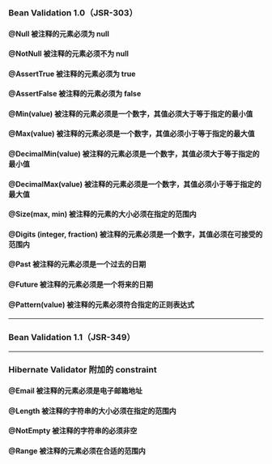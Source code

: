 ### Bean Validation 1.0（JSR-303）
#### @Null	被注释的元素必须为 null
#### @NotNull	被注释的元素必须不为 null
#### @AssertTrue	被注释的元素必须为 true
#### @AssertFalse	被注释的元素必须为 false
#### @Min(value)	被注释的元素必须是一个数字，其值必须大于等于指定的最小值
#### @Max(value)	被注释的元素必须是一个数字，其值必须小于等于指定的最大值
#### @DecimalMin(value)	被注释的元素必须是一个数字，其值必须大于等于指定的最小值
#### @DecimalMax(value)	被注释的元素必须是一个数字，其值必须小于等于指定的最大值
#### @Size(max, min)	被注释的元素的大小必须在指定的范围内
#### @Digits (integer, fraction)	被注释的元素必须是一个数字，其值必须在可接受的范围内
#### @Past	被注释的元素必须是一个过去的日期
#### @Future	被注释的元素必须是一个将来的日期
#### @Pattern(value)	被注释的元素必须符合指定的正则表达式

---
### Bean Validation 1.1（JSR-349）

---
### Hibernate Validator 附加的 constraint
#### @Email	被注释的元素必须是电子邮箱地址
#### @Length	被注释的字符串的大小必须在指定的范围内
#### @NotEmpty	被注释的字符串的必须非空
#### @Range	被注释的元素必须在合适的范围内